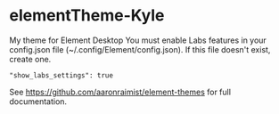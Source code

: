 # elementTheme-Kyle
My theme for Element Desktop
You must enable Labs features in your config.json file (~/.config/Element/config.json). If this file doesn't exist, create one.

`"show_labs_settings": true`

See https://github.com/aaronraimist/element-themes for full documentation.


